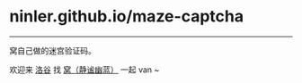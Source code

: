 # ninler.github.io/maze-captcha

---

窝自己做的迷宫验证码。

欢迎来 [洛谷](https://www.luogu.com.cn) 找 [窝（静谧幽蓝）](https://www.luogu.com.cn/user/144853) 一起 van ~
